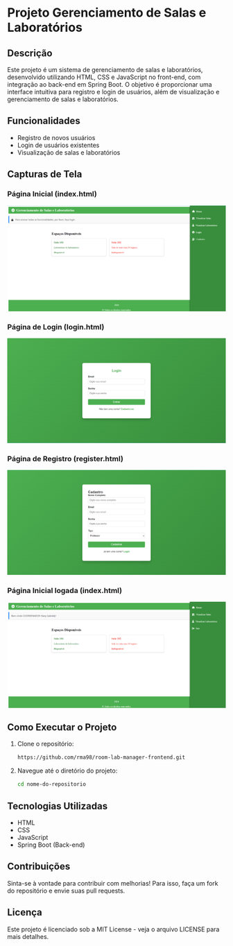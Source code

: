 # Projeto Gerenciamento de Salas e Laboratórios

## Descrição
Este projeto é um sistema de gerenciamento de salas e laboratórios, desenvolvido utilizando HTML, CSS e JavaScript no front-end, com integração ao back-end em Spring Boot. O objetivo é proporcionar uma interface intuitiva para registro e login de usuários, além de visualização e gerenciamento de salas e laboratórios.

## Funcionalidades
- Registro de novos usuários
- Login de usuários existentes
- Visualização de salas e laboratórios

## Capturas de Tela

### Página Inicial (index.html)
![Página Inicial](././frontend/screenshots/index.png)

### Página de Login (login.html)
![Página de Login](././frontend/screenshots/login.png)

### Página de Registro (register.html)
![Página de Registro](././frontend/screenshots/register.png)

### Página Inicial logada (index.html)
![Página Inicial](././frontend/screenshots/home.png)

## Como Executar o Projeto

1. Clone o repositório:
   ```bash
   https://github.com/rma98/room-lab-manager-frontend.git

2. Navegue até o diretório do projeto:
   ```bash
   cd nome-do-repositorio

## Tecnologias Utilizadas

- HTML
- CSS
- JavaScript
- Spring Boot (Back-end)

## Contribuições

Sinta-se à vontade para contribuir com melhorias! Para isso, faça um fork do repositório e envie suas pull requests.

## Licença

Este projeto é licenciado sob a MIT License - veja o arquivo LICENSE para mais detalhes.
